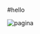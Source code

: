 #hello


![pagina](https://user-images.githubusercontent.com/83750855/128934410-aff7ce62-a307-4ff3-b4e4-c74f6474f3f6.png)
